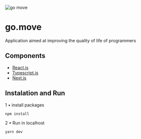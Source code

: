 ![go move](https://i.imgur.com/WXeFY6f.png)

# go.move
Application aimed at improving the quality of life of programmers

## Components

* [React.js](https://pt-br.reactjs.org/)
* [Typescript.js](https://www.typescriptlang.org/)
* [Next.js](https://nextjs.org/)

## Instalation and Run

1 • install packages 

`npm install`

2 • Run in localhost

`yarn dev`
